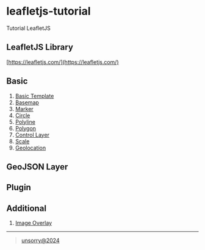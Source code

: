 # leafletjs-tutorial
Tutorial LeafletJS

## LeafletJS Library
[https://leafletjs.com/](https://leafletjs.com/)

## Basic
1. [Basic Template](tutorial/basic-template.md)
2. [Basemap](tutorial/basemap.md)
3. [Marker](tutorial/marker.md)
4. [Circle](tutorial/circle.md)
5. [Polyline](tutorial/polyline.md)
6. [Polygon](tutorial/polygon.md)
8. [Control Layer](tutorial/control-layer.md)
9. [Scale](tutorial/scale.md)
10. [Geolocation](tutorial/geolocation.md)

## GeoJSON Layer

## Plugin

## Additional
1. [Image Overlay](tutorial/image-overlay.md)

---   
> [unsorry@2024](https://unsorry.net)